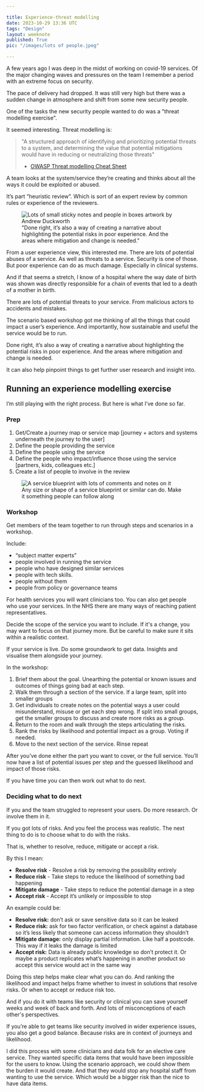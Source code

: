 ```yaml
---

title: Experience-threat modelling
date: 2023-10-29 13:36 UTC
tags: "Design"
layout: weeknote
published: True
pic: "/images/lots of people.jpeg"

---
```


A few years ago I was deep in the midst of working on covid-19 services. Of the major changing waves and pressures on the team I remember a period with an extreme focus on security.

The pace of delivery had dropped. It was still very high but there was a sudden change in atmosphere and shift from some new security people.

One of the tasks the new security people wanted to do was a "threat modelling exercise".

It seemed interesting. Threat modelling is:

> "A structured approach of identifying and prioritizing potential threats to a system, and determining the value that potential mitigations would have in reducing or neutralizing those threats"
> - [OWASP Threat modelling Cheat Sheet](https://cheatsheetseries.owasp.org/cheatsheets/Threat_Modeling_Cheat_Sheet.html)

A team looks at the system/service they’re creating and thinks about all the ways it could be exploited or abused.

It’s part “heuristic review”. Which is sort of an expert review by common rules or experience of the reviewers.

<figure class="right noir fig-right">
    <img src="/images/lots of people.jpeg" alt="Lots of small sticky notes and people in boxes artwork by Andrew Duckworth"/>
    <figcaption>"Done right, it’s also a way of creating a narrative about highlighting the potential risks in poor experience. And the areas where mitigation and change is needed."</figcaption>
</figure>

From a user experience view, this interested me. There are lots of potential abuses of a service. As well as threats to a service. Security is one of those. But poor experience can do as much damage. Especially in clinical systems. 

And if that seems a stretch, I know of a hospital where the way date of birth was shown was directly responsible for a chain of events that led to a death of a mother in birth.

There are lots of potential threats to your service. From malicious actors to accidents and mistakes.

The scenario based workshop got me thinking of all the things that could impact a user’s experience. And importantly, how sustainable and useful the service would be to run.

Done right, it’s also a way of creating a narrative about highlighting the potential risks in poor experience. And the areas where mitigation and change is needed.

It can also help pinpoint things to get further user research and insight into.

## Running an experience modelling exercise

I’m still playing with the right process. But here is what I’ve done so far.

### Prep

1. Get/Create a journey map or service map [journey + actors and systems underneath the journey to the user]
2. Define the people providing the service
3. Define the people using the service
4. Define the people who impact/influence those using the service [partners, kids, colleagues etc.]
5. Create a list of people to involve in the review

<figure class="noir">
    <img src="/images/service blueprint.png" alt="A service blueprint with lots of comments and notes on it"/>
    <figcaption>Any size or shape of a service blueprint or similar can do. Make it something people can follow along</figcaption>
</figure>

### Workshop

Get members of the team together to run through steps and scenarios in a workshop.

Include:

- “subject matter experts”
- people involved in running the service
- people who have designed similar services
- people with tech skills. 
- people without them
- people from policy or governance teams

For health services you will want clinicians too. You can also get people who use your services. In the NHS there are many ways of reaching patient representatives.

Decide the scope of the service you want to include. If it's a change, you may want to focus on that journey more. But be careful to make sure it sits within a realistic context.

If your service is live. Do some groundwork to get data. Insights and visualise them alongside your journey.

In the workshop:

1. Brief them about the goal. Unearthing the potential or known issues and outcomes of things going bad at each step.
2. Walk them through a section of the service. If a large team, split into smaller groups
3. Get individuals to create notes on the potential ways a user could misunderstand, misuse or get each step wrong. If split into small groups, get the smaller groups to discuss and create more risks as a group.
4. Return to the room and walk through the steps articulating the risks.
5. Rank the risks by likelihood and potential impact as a group. Voting if needed.
6. Move to the next section of the service. Rinse repeat

After you’ve done either the part you want to cover, or the full service. You’ll now have a list of potential issues per step and the guessed likelihood and impact of those risks.

If you have time you can then work out what to do next.

### Deciding what to do next

If you and the team struggled to represent your users. Do more research. Or involve them in it.

If you got lots of risks. And you feel the process was realistic. The next thing to do is to choose what to do with the risks.

That is, whether to resolve, reduce, mitigate or accept a risk.

By this I mean:

- <strong>Resolve risk</strong> - Resolve a risk by removing the possibility entirely
- <strong>Reduce risk</strong> - Take steps to reduce the likelihood of something bad happening
- <strong>Mitigate damage</strong> - Take steps to reduce the potential damage in a step
- <strong>Accept risk</strong> - Accept it’s unlikely or impossible to stop

An example could be:

- <strong>Resolve risk:</strong>  don’t ask or save sensitive data so it can be leaked
- <strong>Reduce risk:</strong>  ask for two factor verification, or check against a database so it’s less likely that someone can access information they shouldn’t 
- <strong>Mitigate damage:</strong>  only display partial information. Like half a postcode. This way if it leaks the damage is limited 
- <strong>Accept risk:</strong>  Data is already public knowledge so don’t protect it. Or maybe a product replicates what’s happening in another product so accept this service would act in the same way

Doing this step helps make clear what you can do. And ranking the likelihood and impact helps frame whether to invest in solutions that resolve risks. Or when to accept or reduce risk too.

And if you do it with teams like security or clinical you can save yourself weeks and week of back and forth. And lots of misconceptions of each other's perspectives.

If you’re able to get teams like security involved in wider experience issues, you also get a good balance. Because risks are in context of journeys and likelihood.

I did this process with some clinicians and data folk for an elective care service. They wanted specific data items that would have been impossible for the users to know. Using the scenario approach, we could show them the burden it would create. And that they would stop any hospital staff from wanting to use the service. Which would be a bigger risk than the nice to have data items.